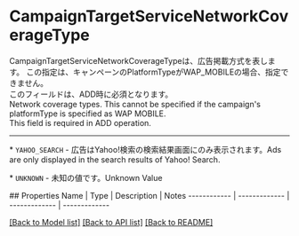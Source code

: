 # CampaignTargetServiceNetworkCoverageType

<div lang=\"ja\">CampaignTargetServiceNetworkCoverageTypeは、広告掲載方式を表します。 この指定は、キャンペーンのPlatformTypeがWAP_MOBILEの場合、指定できません。<br> このフィールドは、ADD時に必須となります。</div> <div lang=\"en\">Network coverage types. This cannot be specified if the campaign's platformType is specified as WAP MOBILE.<br> This field is required in ADD operation.</div> <hr> <p>* <code>YAHOO_SEARCH</code> - <span lang=\"ja\">広告はYahoo!検索の検索結果画面にのみ表示されます。</span><span lang=\"en\">Ads are only displayed in the search results of Yahoo! Search.</span></p> <p>* <code>UNKNOWN</code> - <span lang=\"ja\">未知の値です。</span><span lang=\"en\">Unknown Value</span></p> 
## Properties
Name | Type | Description | Notes
------------ | ------------- | ------------- | -------------

[[Back to Model list]](../README.md#documentation-for-models) [[Back to API list]](../README.md#documentation-for-api-endpoints) [[Back to README]](../README.md)


